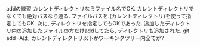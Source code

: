 addの練習
カレントディレクトリならファイル名でOK.
カレントディレクトリでなくても絶対パスなら通る.
ファイルパスを.(カレントディレクトリ)を使って指定してもOK.
次に, ディレクトリを指定してもOKであった.
追加したディレクトリ内の追加したファイルの方だけaddしてたら, ディレクトリも追加された.
git add -Aは, カレントディレクトリ以下かワーキングツリー内全てか?
